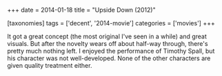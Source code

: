 +++
date = 2014-01-18
title = "Upside Down (2012)"

[taxonomies]
tags = ['decent', '2014-movie']
categories = ['movies']
+++

It got a great concept (the most original I\'ve seen in a while) and
great visuals. But after the novelty wears off about half-way through,
there\'s pretty much nothing left. I enjoyed the performance of Timothy
Spall, but his character was not well-developed. None of the other
characters are given quality treatment either.
